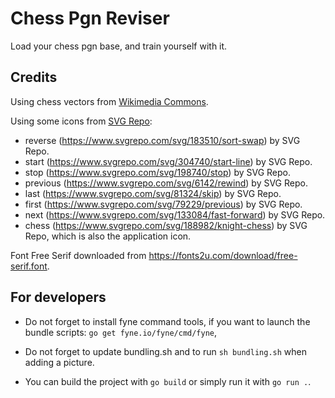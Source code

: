 # Chess Pgn Reviser

Load your chess pgn base, and train yourself with it.

## Credits

Using chess vectors from [Wikimedia Commons](https://commons.wikimedia.org/wiki/Category:SVG_chess_pieces).

Using some icons from [SVG Repo](https://www.svgrepo.com/):

* reverse (https://www.svgrepo.com/svg/183510/sort-swap) by SVG Repo.
* start (https://www.svgrepo.com/svg/304740/start-line) by SVG Repo.
* stop (https://www.svgrepo.com/svg/198740/stop) by SVG Repo.
* previous (https://www.svgrepo.com/svg/6142/rewind) by SVG Repo.
* last (https://www.svgrepo.com/svg/81324/skip) by SVG Repo.
* first (https://www.svgrepo.com/svg/79229/previous) by SVG Repo.
* next (https://www.svgrepo.com/svg/133084/fast-forward) by SVG Repo.
* chess (https://www.svgrepo.com/svg/188982/knight-chess) by SVG Repo, which is also the application icon.

Font Free Serif downloaded from https://fonts2u.com/download/free-serif.font.

## For developers

* Do not forget to install fyne command tools, if you want to launch the bundle scripts: `go get fyne.io/fyne/cmd/fyne`,

* Do not forget to update bundling.sh and to run `sh bundling.sh` when adding a picture.

* You can build the project with `go build` or simply run it with `go run .`.